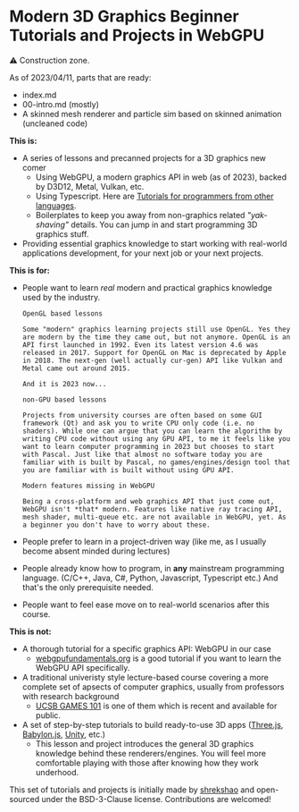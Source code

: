 # Modern 3D Graphics Beginner Tutorials and Projects in WebGPU

⚠️ Construction zone.

As of 2023/04/11, parts that are ready:
  - index.md
  - 00-intro.md (mostly)
  - A skinned mesh renderer and particle sim based on skinned animation (uncleaned code)

**This is:**
  - A series of lessons and precanned projects for a 3D graphics new comer
    - Using WebGPU, a modern graphics API in web (as of 2023), backed by D3D12, Metal, Vulkan, etc.
    - Using Typescript. Here are [Tutorials for programmers from other languages](https://www.typescriptlang.org/docs/handbook/typescript-from-scratch.html).
    - Boilerplates to keep you away from non-graphics related *"yak-shaving"* details. You can jump in and start programming 3D graphics stuff.
  - Providing essential graphics knowledge to start working with real-world applications development, for your next job or your next projects.

**This is for:**
  - People want to learn *real* modern and practical graphics knowledge used by the industry.

    ``` 
    OpenGL based lessons

    Some "modern" graphics learning projects still use OpenGL. Yes they are modern by the time they came out, but not anymore. OpenGL is an API first launched in 1992. Even its latest version 4.6 was released in 2017. Support for OpenGL on Mac is deprecated by Apple in 2018. The next-gen (well actually cur-gen) API like Vulkan and Metal came out around 2015.

    And it is 2023 now...
    ```

    ``` 
    non-GPU based lessons

    Projects from university courses are often based on some GUI framework (Qt) and ask you to write CPU only code (i.e. no shaders). While one can argue that you can learn the algorithm by writing CPU code without using any GPU API, to me it feels like you want to learn computer programming in 2023 but chooses to start with Pascal. Just like that almost no software today you are familiar with is built by Pascal, no games/engines/design tool that you are familiar with is built without using GPU API.
    ```

    ``` 
    Modern features missing in WebGPU
    
    Being a cross-platform and web graphics API that just come out, WebGPU isn't *that* modern. Features like native ray tracing API, mesh shader, multi-queue etc. are not available in WebGPU, yet. As a beginner you don't have to worry about these.
    ```
  - People prefer to learn in a project-driven way (like me, as I usually become absent minded during lectures)
  - People already know how to program, in **any** mainstream programming language. (C/C++, Java, C#, Python, Javascript, Typescript etc.) And that's the only prerequisite needed.
  - People want to feel ease move on to real-world scenarios after this course.

**This is not:**
  - A thorough tutorial for a specific graphics API: WebGPU in our case
    - [webgpufundamentals.org](https://webgpufundamentals.org/) is a good tutorial if you want to learn the WebGPU API specifically.
  - A traditional univeristy style lecture-based course covering a more complete set of apsects of computer graphics, usually from professors with research background
    - [UCSB GAMES 101](https://sites.cs.ucsb.edu/~lingqi/teaching/games101.html) is one of them which is recent and available for public.
  - A set of step-by-step tutorials to build ready-to-use 3D apps ([Three.js](https://threejs.org/), [Babylon.js](https://www.babylonjs.com/), [Unity](https://unity.com/), etc.)
    - This lesson and project introduces the general 3D graphics knowledge behind these renderers/engines. You will feel more comfortable playing with those after knowing how they work underhood.

This set of tutorials and projects is initially made by [shrekshao](https://github.com/shrekshao) and open-sourced under the BSD-3-Clause license. Contributions are welcomed!